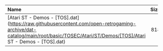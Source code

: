 |Name|Size|
|:---|---:|
|[Atari ST - Demos - [TOS].dat](https://raw.githubusercontent.com/open-retrogaming-archive/dat-catalog/main/root/basic/TOSEC/Atari/ST/Demos/[TOS]/Atari ST - Demos - [TOS].dat)|818|
